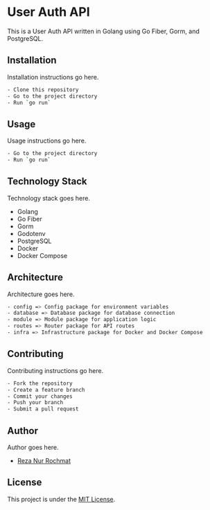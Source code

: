 # User Auth API

This is a User Auth API written in Golang using Go Fiber, Gorm, and PostgreSQL.

## Installation

Installation instructions go here.

```bash
- Clone this repository
- Go to the project directory
- Run `go run`
```

## Usage

Usage instructions go here.

```bash
- Go to the project directory
- Run `go run`
```

## Technology Stack

Technology stack goes here.

- Golang
- Go Fiber
- Gorm
- Godotenv
- PostgreSQL
- Docker
- Docker Compose

## Architecture

Architecture goes here.

```bash
- config => Config package for environment variables
- database => Database package for database connection
- module => Module package for application logic
- routes => Router package for API routes
- infra => Infrastructure package for Docker and Docker Compose
```

## Contributing

Contributing instructions go here.

```bash
- Fork the repository
- Create a feature branch
- Commit your changes
- Push your branch
- Submit a pull request
```

## Author

Author goes here.

- [Reza Nur Rochmat](https://github.com/RezaNurRochmat13)

## License

This project is under the [MIT License](https://opensource.org/licenses/MIT).